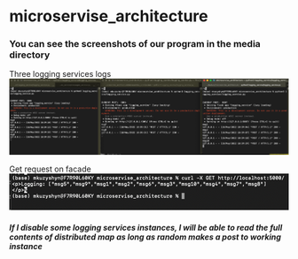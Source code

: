 # microservise_architecture

### You can see the screenshots of our program in the media directory


Three logging services logs
![alt text](https://github.com/maxymkuz/microservise_architecture/blob/micro_hazelcast/media/Screenshot%202022-05-10%20at%2010.39.44.png)


Get request on facade
![get request to facade link](https://github.com/maxymkuz/microservise_architecture/blob/micro_hazelcast/media/Screenshot%202022-05-10%20at%2010.40.26.png)

##### If I disable some logging services instances, I will be able to read the full contents of distributed map as long as random makes a post to working instance
